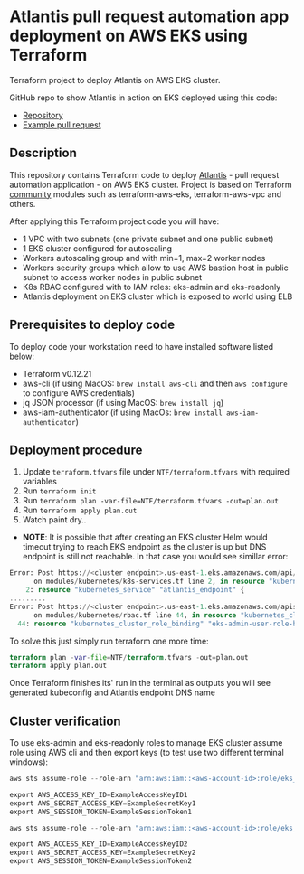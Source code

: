 # Atlantis pull request automation app deployment on AWS EKS using Terraform
Terraform project to deploy Atlantis on AWS EKS cluster.

GitHub repo to show Atlantis in action on EKS deployed using this code:
* [Repository](https://github.com/Narunas-K/atlantis-test-repo)
* [Example pull request](https://github.com/Narunas-K/atlantis-test-repo/pull/2)

## Description
This repository contains Terraform code to deploy [Atlantis](https://www.runatlantis.io/) - pull request automation application - on AWS EKS cluster.
Project is based on Terraform [community](https://github.com/terraform-aws-modules) modules such as terraform-aws-eks, terraform-aws-vpc and others.

After applying this Terraform project code you will have:
* 1 VPC with two subnets (one private subnet and one public subnet)
* 1 EKS cluster configured for autoscaling
* Workers autoscaling group and with min=1, max=2 worker nodes
* Workers security groups which allow to use AWS bastion host in public subnet to access worker nodes in public subnet
* K8s RBAC configured with to IAM roles: eks-admin and eks-readonly
* Atlantis deployment on EKS cluster which is exposed to world using ELB

## Prerequisites to deploy code
To deploy code your workstation need to have installed software listed below:
* Terraform v0.12.21
* aws-cli (if using MacOS:  `brew install aws-cli` and then `aws configure` to configure AWS credentials)
* jq JSON processor (if using MacOS: `brew install jq`)
* aws-iam-authenticator (if using MacOs: `brew install aws-iam-authenticator`)

## Deployment procedure
1. Update `terraform.tfvars` file under `NTF/terraform.tfvars` with required variables
2. Run `terraform init`
3. Run `terraform plan -var-file=NTF/terraform.tfvars -out=plan.out`
4. Run `terraform apply plan.out`
5. Watch paint dry..
* **NOTE**: It is possible that after creating an EKS cluster Helm would timeout trying to reach EKS endpoint as the cluster is up but DNS endpoint is still not reachable. In that case you would see simillar error:
```terraform
Error: Post https://<cluster endpoint>.us-east-1.eks.amazonaws.com/api/v1/namespaces/default/services: dial tcp x.x.x.x:443: i/o timeout
	  on modules/kubernetes/k8s-services.tf line 2, in resource "kubernetes_service" "atlantis_endpoint":
	2: resource "kubernetes_service" "atlantis_endpoint" {
.........
Error: Post https://<cluster endpoint>.us-east-1.eks.amazonaws.com/apis/rbac.authorization.k8s.io/v1/clusterrolebindings: dial tcp x.x.x.x:443: i/o timeout
	  on modules/kubernetes/rbac.tf line 44, in resource "kubernetes_cluster_role_binding" "eks-admin-user-role-binding":
  44: resource "kubernetes_cluster_role_binding" "eks-admin-user-role-binding" {
```
To solve this just simply run terraform one more time:
```terraform
terraform plan -var-file=NTF/terraform.tfvars -out=plan.out
terraform apply plan.out
```

Once Terraform finishes its' run in the terminal as outputs you will see generated kubeconfig and Atlantis endpoint DNS name

## Cluster verification
To use eks-admin and eks-readonly roles to manage EKS cluster assume role using AWS cli and then export keys (to test use two different terminal windows):
```terraform
aws sts assume-role --role-arn "arn:aws:iam::<aws-account-id>:role/eks_admin" --role-session-name eks_admin_role`
```
```terraform
export AWS_ACCESS_KEY_ID=ExampleAccessKeyID1
export AWS_SECRET_ACCESS_KEY=ExampleSecretKey1
export AWS_SESSION_TOKEN=ExampleSessionToken1
```
```terraform
aws sts assume-role --role-arn "arn:aws:iam::<aws-account-id>:role/eks_readonly" --role-session-name eks_readonly_role
```
```terraform
export AWS_ACCESS_KEY_ID=ExampleAccessKeyID2
export AWS_SECRET_ACCESS_KEY=ExampleSecretKey2
export AWS_SESSION_TOKEN=ExampleSessionToken2
```
